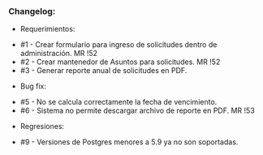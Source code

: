 <!--
Esta plantilla es para usar en los milestone.

Notas: 
  - Titulo del milestone es la version que se va a liberar (ej: v1.0.0). Si el repositorio genera mas 
    de una aplicacion se debe agregar el nombre (ej: GUI app - Versión 1.0.0)
  - Se pueden asociar con una minuta de cliente en particular.
  - En changelog agregar numero de issue (#5) y merge request (!3) segun corresponda.
-->

### Changelog:

- Requerimientos:
 * #1 - Crear  formulario para ingreso de solicitudes dentro de administración. MR !52
 * #2 - Crear mantenedor de Asuntos para solicitudes. MR !52
 * #3 - Generar reporte anual de solicitudes en PDF. 
- Bug fix:
 * #5 - No se calcula correctamente la fecha de vencimiento.
 * #6 - Sistema no permite descargar archivo de reporte en PDF. MR !53
- Regresiones:
 * #9 - Versiones de Postgres menores a 5.9 ya no son soportadas.
